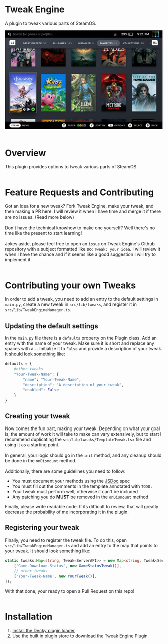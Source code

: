 # Tweak Engine

A plugin to tweak various parts of SteamOS.


![Main View](./assets/thumbnail.png)
<br/>
<br/>

# Overview
This plugin provides options to tweak various parts of SteamOS.
<br/>
<br/>

# Feature Requests and Contributing
Got an idea for a new tweak? Fork Tweak Engine, make your tweak, and then making a PR here. I will review it when I have time and merge it if there are no issues. (Read more below)
<br/>
<br/>
Don't have the technical knowhow to make one yourself? Well there's no time like the present to start learning!
<br/>
<br/>
Jokes aside, please feel free to open an `issue` on Tweak Engine's Github repository with a subject formatted like so: `Tweak: your idea`. I will review it when I have the chance and if it seems like a good suggestion I will try to implement it.
<br/>
<br/>

# Contributing your own Tweaks
In order to add a tweak, you need to add an entry to the default settings in `main.py`, create a new tweak in `src/lib/tweaks`, and register it in `src/lib/TweakEngineManager.ts`.

## Updating the default settings
In the `main.py` file there is a `defaults` property on the Plugin class. Add an entry with the name of your tweak. Make sure it is short and replace any spaces with a `-`. Initialize it to `False` and provide a description of your tweak. It should look something like:<br/>
```python
defaults = {
    #other tweaks
    "Your-Tweak-Name": {
        "name": "Your-Tweak-Name",
        "description": "A description of your tweak",
        "enabled": False
    }
}
```

## Creating your tweak
Now comes the fun part, making your tweak. Depending on what your goal is, the amount of work it will take to make can vary extensively, but to start I recommend duplicating the `src/lib/tweaks/TemplateTweak.tsx` file and using it as a starting point.
<br/>
<br/>
In general, your logic should go in the `init` method, and any cleanup should be done in the `onDismount` method.
<br/>
<br/>
Additionally, there are some guidelines you need to follow:<br/>
 - You must document your methods using the [JSDoc](https://jsdoc.app/) spec
 - You must fill out the comments in the template annotated with `TODO:`
 - Your tweak must perform well, otherwise it can't be included
 - Any patching you do **MUST** be removed in the `onDismount` method

Finally, please write readable code. If its difficult to review, that will greatly decrease the probability of me incorporating it in the plugin.

## Registering your tweak
Finally, you need to register the tweak file. To do this, open `src/lib/TweakEngineManager.ts` and add an entry to the map that points to your tweak. It should look something like:<br/>
```ts
static tweaks:Map<string, Tweak<ServerAPI>> = new Map<string, Tweak<ServerAPI>>([
    ['Game-Download-Status', new GameStatusTweak()],
    // other tweaks
    ['Your-Tweak-Name', new YourTweak()],
]);
```
With that done, your ready to open a Pull Request on this repo!
<br/>
<br/>

# Installation
1. [Install the Decky plugin loader](https://github.com/SteamDeckHomebrew/decky-loader#installation)
2. Use the built in plugin store to download the Tweak Engine Plugin